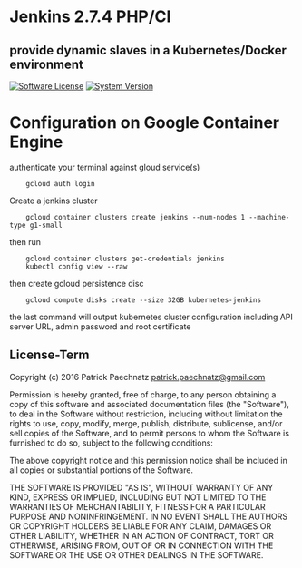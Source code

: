 # Jenkins 2.7.4 PHP/CI
## provide dynamic slaves in a Kubernetes/Docker environment

[![Software License](https://img.shields.io/badge/license-MIT-brightgreen.svg)](LICENSE)
[![System Version](https://img.shields.io/badge/version-0.9.6-blue.svg)](VERSION)

# Configuration on Google Container Engine

authenticate your terminal against gloud service(s)
```
    gcloud auth login
```

Create a jenkins cluster 
```
    gcloud container clusters create jenkins --num-nodes 1 --machine-type g1-small
```

then run 
```
    gcloud container clusters get-credentials jenkins
    kubectl config view --raw
```

then create gcloud persistence disc
```
    gcloud compute disks create --size 32GB kubernetes-jenkins
```

the last command will output kubernetes cluster configuration including API server URL, admin password and root certificate

## License-Term

Copyright (c) 2016 Patrick Paechnatz <patrick.paechnatz@gmail.com>
                                                                           
Permission is hereby granted,  free of charge,  to any  person obtaining a 
copy of this software and associated documentation files (the "Software"),
to deal in the Software without restriction,  including without limitation
the rights to use,  copy, modify, merge, publish,  distribute, sublicense,
and/or sell copies  of the  Software,  and to permit  persons to whom  the
Software is furnished to do so, subject to the following conditions:       
                                                                           
The above copyright notice and this permission notice shall be included in 
all copies or substantial portions of the Software.
                                                                           
THE SOFTWARE IS PROVIDED "AS IS", WITHOUT WARRANTY OF ANY KIND, EXPRESS OR IMPLIED, INCLUDING  BUT NOT  LIMITED TO THE WARRANTIES OF MERCHANTABILITY, FITNESS FOR A PARTICULAR  PURPOSE AND  NONINFRINGEMENT.  IN NO EVENT SHALL THE AUTHORS OR COPYRIGHT HOLDERS BE LIABLE FOR ANY CLAIM, DAMAGES OR OTHER LIABILITY,  WHETHER IN AN ACTION OF CONTRACT,  TORT OR OTHERWISE,  ARISING
FROM,  OUT OF  OR IN CONNECTION  WITH THE  SOFTWARE  OR THE  USE OR  OTHER DEALINGS IN THE SOFTWARE.